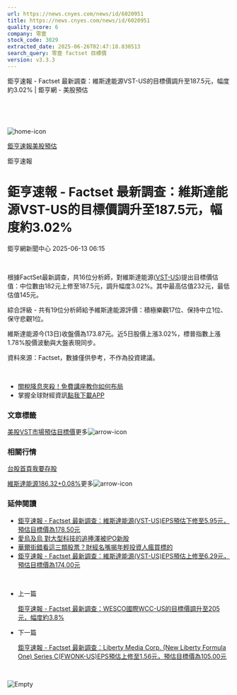 ```yaml
---
url: https://news.cnyes.com/news/id/6020951
title: https://news.cnyes.com/news/id/6020951
quality_score: 6
company: 零壹
stock_code: 3029
extracted_date: 2025-06-26T02:47:18.830513
search_query: 零壹 factset 目標價
version: v3.3.3
---
```


鉅亨速報 - Factset 最新調查：維斯達能源VST-US的目標價調升至187.5元，幅度約3.02% | 鉅亨網 - 美股預估

‌

‌

![home-icon](/assets/icons/breadCrumb/symbol-icon-home.svg)

[鉅亨速報](/news/cat/anue_live)[美股預估](/news/cat/us_forecast)

鉅亨速報

# 鉅亨速報 - Factset 最新調查：維斯達能源VST-US的目標價調升至187.5元，幅度約3.02%

鉅亨網新聞中心 2025-06-13 06:15

‌

根據FactSet最新調查，共16位分析師，對維斯達能源([VST-US](https://invest.cnyes.com/usstock/detail/VST))提出目標價估值：中位數由182元上修至187.5元，調升幅度3.02%。其中最高估值232元，最低估值145元。

綜合評級 - 共有19位分析師給予維斯達能源評價：積極樂觀17位、保持中立1位、保守悲觀1位。

維斯達能源今(13日)收盤價為173.87元。近5日股價上漲3.02%，標普指數上漲1.78%股價波動與大盤表現同步。

資料來源：Factset，數據僅供參考，不作為投資建議。

‌

* [關稅降息夾殺！免費講座教你如何布局](https://events.cnyes.com/rsc2025H2-35584?utm_source=anue&utm_medium=usstocks_end)
* 掌握全球財經資訊[點我下載APP](http://www.cnyes.com/app/?utm_source=mweb&utm_medium=HamMenuBanner&utm_campaign=fixed&utm_content=entr)

### 文章標籤

[美股](https://news.cnyes.com/tag/美股 "美股")[VST](https://news.cnyes.com/tag/VST "VST")[市場預估](https://news.cnyes.com/tag/市場預估 "市場預估")[目標價](https://news.cnyes.com/tag/目標價 "目標價")更多![arrow-icon](/assets/icons/arrows/arrow-down.svg)

### 相關行情

[台股首頁](https://www.cnyes.com/twstock)[我要存股](https://supr.link/8OHaU)

[維斯達能源186.32+0.08%](https://invest.cnyes.com/usstock/detail/VST)更多![arrow-icon](/assets/icons/arrows/arrow-down.svg)

### 延伸閱讀

* [鉅亨速報 - Factset 最新調查：維斯達能源(VST-US)EPS預估下修至5.95元，預估目標價為178.50元](/news/id/6019028)
* [愛烏及烏 對大型科技的追捧澤被IPO新股](/news/id/6018740)
* [華爾街錯看這三類股票？財經名嘴揭年輕投資人瘋買標的](/news/id/6018013)
* [鉅亨速報 - Factset 最新調查：維斯達能源(VST-US)EPS預估上修至6.29元，預估目標價為174.00元](/news/id/5983217)

‌

* 上一篇

  [鉅亨速報 - Factset 最新調查：WESCO國際WCC-US的目標價調升至205元，幅度約3.8%](/news/id/6022778)
* 下一篇

  [鉅亨速報 - Factset 最新調查：Liberty Media Corp. (New Liberty Formula One) Series C(FWONK-US)EPS預估上修至1.56元，預估目標價為105.00元](/news/id/6020849)

‌

![Empty](/assets/icons/skeleton/empty-image.svg)

‌